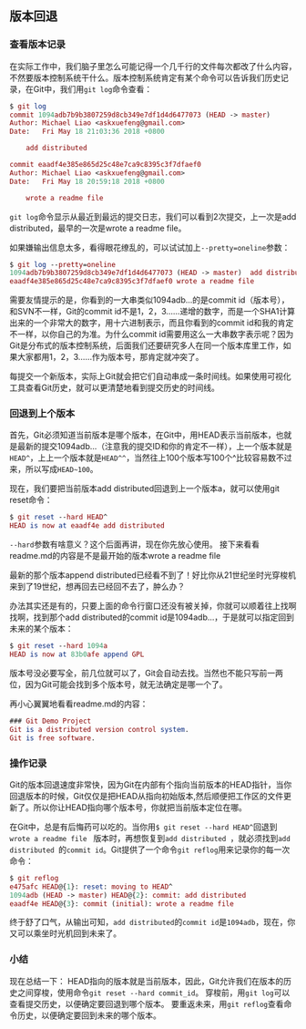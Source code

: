 ## 版本回退
### 查看版本记录
在实际工作中，我们脑子里怎么可能记得一个几千行的文件每次都改了什么内容，不然要版本控制系统干什么。版本控制系统肯定有某个命令可以告诉我们历史记录，在Git中，我们用`git log`命令查看：

``` mac
$ git log
commit 1094adb7b9b3807259d8cb349e7df1d4d6477073 (HEAD -> master)
Author: Michael Liao <askxuefeng@gmail.com>
Date:   Fri May 18 21:03:36 2018 +0800

    add distributed

commit eaadf4e385e865d25c48e7ca9c8395c3f7dfaef0
Author: Michael Liao <askxuefeng@gmail.com>
Date:   Fri May 18 20:59:18 2018 +0800

    wrote a readme file
```

`git log`命令显示从最近到最远的提交日志，我们可以看到2次提交，上一次是add distributed，最早的一次是wrote a readme file。

如果嫌输出信息太多，看得眼花缭乱的，可以试试加上`--pretty=oneline`参数：

```mac
$ git log --pretty=oneline
1094adb7b9b3807259d8cb349e7df1d4d6477073 (HEAD -> master)  add distributed
eaadf4e385e865d25c48e7ca9c8395c3f7dfaef0 wrote a readme file
```

需要友情提示的是，你看到的一大串类似1094adb...的是commit id（版本号），和SVN不一样，Git的commit id不是1，2，3……递增的数字，而是一个SHA1计算出来的一个非常大的数字，用十六进制表示，而且你看到的commit id和我的肯定不一样，以你自己的为准。为什么commit id需要用这么一大串数字表示呢？因为Git是分布式的版本控制系统，后面我们还要研究多人在同一个版本库里工作，如果大家都用1，2，3……作为版本号，那肯定就冲突了。

每提交一个新版本，实际上Git就会把它们自动串成一条时间线。如果使用可视化工具查看Git历史，就可以更清楚地看到提交历史的时间线。

### 回退到上个版本
首先，Git必须知道当前版本是哪个版本，在Git中，用HEAD表示当前版本，也就是最新的提交1094adb...（注意我的提交ID和你的肯定不一样），上一个版本就是`HEAD^`，上上一个版本就是`HEAD^^`，当然往上100个版本写100个^比较容易数不过来，所以写成`HEAD~100`。

现在，我们要把当前版本add distributed回退到上一个版本a，就可以使用git reset命令：

``` mac
$ git reset --hard HEAD^
HEAD is now at eaadf4e add distributed
```
`--hard`参数有啥意义？这个后面再讲，现在你先放心使用。
接下来看看readme.md的内容是不是最开始的版本wrote a readme file

最新的那个版本append distributed已经看不到了！好比你从21世纪坐时光穿梭机来到了19世纪，想再回去已经回不去了，肿么办？

办法其实还是有的，只要上面的命令行窗口还没有被关掉，你就可以顺着往上找啊找啊，找到那个add distributed的commit id是1094adb...，于是就可以指定回到未来的某个版本：

```mac
$ git reset --hard 1094a
HEAD is now at 83b0afe append GPL
```

版本号没必要写全，前几位就可以了，Git会自动去找。当然也不能只写前一两位，因为Git可能会找到多个版本号，就无法确定是哪一个了。

再小心翼翼地看看readme.md的内容：

``` mac
### Git Demo Project
Git is a distributed version control system.
Git is free software.
```

### 操作记录
Git的版本回退速度非常快，因为Git在内部有个指向当前版本的HEAD指针，当你回退版本的时候，Git仅仅是把HEAD从指向初始版本,然后顺便把工作区的文件更新了。所以你让HEAD指向哪个版本号，你就把当前版本定位在哪。

在Git中，总是有后悔药可以吃的。当你用`$ git reset --hard HEAD^`回退到`wrote a readme file `
版本时，再想恢复到`add distributed `，就必须找到`add distributed `的`commit id`。Git提供了一个命令`git reflog`用来记录你的每一次命令：

```mac
$ git reflog
e475afc HEAD@{1}: reset: moving to HEAD^
1094adb (HEAD -> master) HEAD@{2}: commit: add distributed
eaadf4e HEAD@{3}: commit (initial): wrote a readme file
```

终于舒了口气，从输出可知，`add distributed`的`commit id`是`1094adb`，现在，你又可以乘坐时光机回到未来了。


### 小结
现在总结一下：
HEAD指向的版本就是当前版本，因此，Git允许我们在版本的历史之间穿梭，使用命令`git reset --hard commit_id`。
穿梭前，用`git log`可以查看提交历史，以便确定要回退到哪个版本。
要重返未来，用`git reflog`查看命令历史，以便确定要回到未来的哪个版本。



